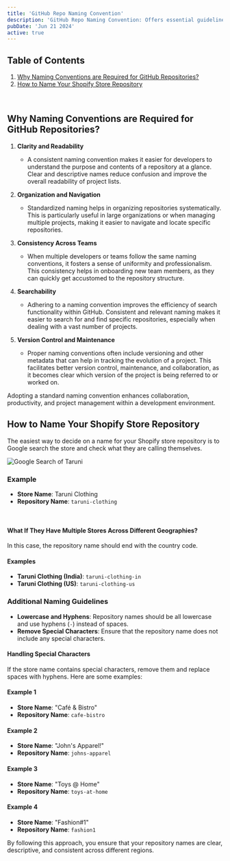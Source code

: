 ```yaml
---
title: 'GitHub Repo Naming Convention'
description: 'GitHub Repo Naming Convention: Offers essential guidelines for naming GitHub repositories, ensuring clarity, consistency, and ease of navigation within project repositories.'
pubDate: 'Jun 21 2024'
active: true
---
```


## Table of Contents

1. [Why Naming Conventions are Required for GitHub Repositories?](#why-naming-conventions-are-required-for-github-repositories)
2. [How to Name Your Shopify Store Repository](#how-to-name-your-shopify-store-repository)

</br>

## Why Naming Conventions are Required for GitHub Repositories?

1. **Clarity and Readability**
   - A consistent naming convention makes it easier for developers to understand the purpose and contents of a repository at a glance. Clear and descriptive names reduce confusion and improve the overall readability of project lists.

2. **Organization and Navigation**
   - Standardized naming helps in organizing repositories systematically. This is particularly useful in large organizations or when managing multiple projects, making it easier to navigate and locate specific repositories.

3. **Consistency Across Teams**
   - When multiple developers or teams follow the same naming conventions, it fosters a sense of uniformity and professionalism. This consistency helps in onboarding new team members, as they can quickly get accustomed to the repository structure.

4. **Searchability**
   - Adhering to a naming convention improves the efficiency of search functionality within GitHub. Consistent and relevant naming makes it easier to search for and find specific repositories, especially when dealing with a vast number of projects.

5. **Version Control and Maintenance**
   - Proper naming conventions often include versioning and other metadata that can help in tracking the evolution of a project. This facilitates better version control, maintenance, and collaboration, as it becomes clear which version of the project is being referred to or worked on.

Adopting a standard naming convention enhances collaboration, productivity, and project management within a development environment.

## How to Name Your Shopify Store Repository

The easiest way to decide on a name for your Shopify store repository is to Google search the store and check what they are calling themselves.

![Google Search of Taruni](/taruni.png)

### Example
- **Store Name**: Taruni Clothing
- **Repository Name**: `taruni-clothing`

</br>

#### What If They Have Multiple Stores Across Different Geographies?

In this case, the repository name should end with the country code.

#### Examples
- **Taruni Clothing (India)**: `taruni-clothing-in`
- **Taruni Clothing (US)**: `taruni-clothing-us`

### Additional Naming Guidelines
- **Lowercase and Hyphens**: Repository names should be all lowercase and use hyphens (`-`) instead of spaces.
- **Remove Special Characters**: Ensure that the repository name does not include any special characters.

#### Handling Special Characters

If the store name contains special characters, remove them and replace spaces with hyphens. Here are some examples:

#### Example 1
- **Store Name**: "Café & Bistro"
- **Repository Name**: `cafe-bistro`

#### Example 2
- **Store Name**: "John's Apparel!"
- **Repository Name**: `johns-apparel`

#### Example 3
- **Store Name**: "Toys @ Home"
- **Repository Name**: `toys-at-home`

#### Example 4
- **Store Name**: "Fashion#1"
- **Repository Name**: `fashion1`

By following this approach, you ensure that your repository names are clear, descriptive, and consistent across different regions.
